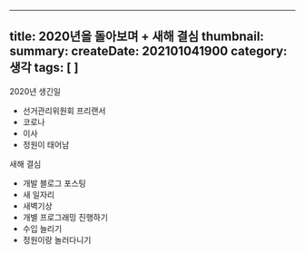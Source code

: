-----
title: 2020년을 돌아보며 + 새해 결심
thumbnail: 
summary: 
createDate: 202101041900
category: 생각
tags: [ ]
-----

2020년 생긴일

* 선거관리위원회 프리랜서
* 코로나
* 이사
* 정원이 태어남

새해 결심

* 개발 블로그 포스팅
* 새 일자리
* 새벽기상
* 개별 프로그래밍 진행하기
* 수입 늘리기
* 정원이랑 놀러다니기
